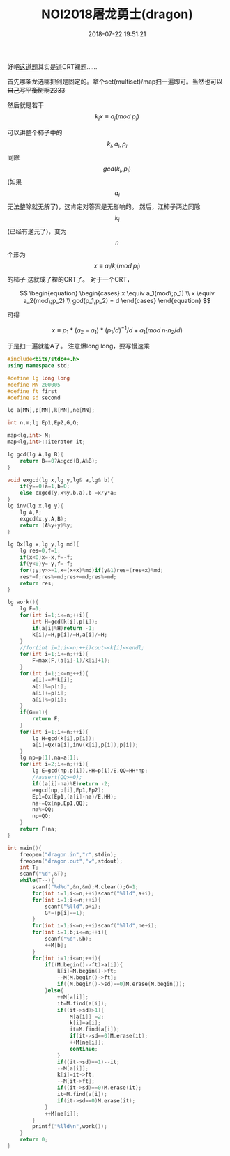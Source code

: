 ﻿---
title: NOI2018屠龙勇士(dragon)
top: 1
mathjax: true
date: 2018-07-22 19:51:21
tags:
	- 数论
	- CRT
---
好吧[这道题](https://judge-duck.online:10086/problem/noi18d)其实是道CRT裸题……

首先哪条龙选哪把剑是固定的。拿个set(multiset)/map扫一遍即可。~~当然也可以自己写平衡树啊2333~~

然后就是若干 $$ k_{i}x \equiv a_i (mod\;p_i) $$

可以讲整个柿子中的$$ k_i,a_i,p_i $$同除$$gcd(k_i,p_i)$$(如果$$a_i$$无法整除就无解了)，这肯定对答案是无影响的。
然后，江柿子两边同除$$k_i$$(已经有逆元了)，变为$$n$$个形为$$x \equiv a_i/k_i(mod\;p_i)$$的柿子
这就成了裸的CRT了。
对于一个CRT，

$$ \begin{equation}
\begin{cases}
x \equiv a_1(mod\;p_1) \\
x \equiv a_2(mod\;p_2) \\
gcd(p_1,p_2) = d
\end{cases}
\end{equation} $$

可得 

$$x \equiv p_1*(a_2-a_1)*(p_1/d)^{-1}/d+a_1(mod\;n_1n_2/d) $$

于是扫一遍就能A了。
注意爆long long，要写慢速乘
```cpp
#include<bits/stdc++.h>
using namespace std;

#define lg long long
#define MN 200005
#define ft first
#define sd second

lg a[MN],p[MN],k[MN],ne[MN];

int n,m;lg Ep1,Ep2,G,Q;

map<lg,int> M;
map<lg,int>::iterator it;

lg gcd(lg A,lg B){
	return B==0?A:gcd(B,A%B);
}

void exgcd(lg x,lg y,lg& a,lg& b){
	if(y==0)a=1,b=0;
	else exgcd(y,x%y,b,a),b-=x/y*a;
}
lg inv(lg x,lg y){
	lg A,B;
	exgcd(x,y,A,B);
	return (A%y+y)%y;
}

lg Qx(lg x,lg y,lg md){
	lg res=0,f=1;
	if(x<0)x=-x,f=-f;
	if(y<0)y=-y,f=-f;
	for(;y;y>>=1,x=(x+x)%md)if(y&1)res=(res+x)%md;
	res*=f;res%=md;res+=md;res%=md;
	return res;
}

lg work(){
	lg F=1;
	for(int i=1;i<=n;++i){
		int H=gcd(k[i],p[i]);
		if(a[i]%H)return -1;
		k[i]/=H,p[i]/=H,a[i]/=H;
	}
	//for(int i=1;i<=n;++i)cout<<k[i]<<endl;
	for(int i=1;i<=n;++i){
		F=max(F,(a[i]-1)/k[i]+1);
	}
	for(int i=1;i<=n;++i){
		a[i]-=F*k[i];
		a[i]%=p[i];
		a[i]+=p[i];
		a[i]%=p[i];
	}
	if(G==1){
		return F;
	}
	for(int i=1;i<=n;++i){
		lg H=gcd(k[i],p[i]);
		a[i]=Qx(a[i],inv(k[i],p[i]),p[i]);
	}
	lg np=p[1],na=a[1];
	for(int i=2;i<=n;++i){
		lg E=gcd(np,p[i]),HH=p[i]/E,QQ=HH*np;
		//assert(QQ>=0);
		if((a[i]-na)%E)return -2;
		exgcd(np,p[i],Ep1,Ep2);
		Ep1=Qx(Ep1,(a[i]-na)/E,HH);
		na+=Qx(np,Ep1,QQ);
		na%=QQ;	
		np=QQ;
	}
	return F+na;
}

int main(){
    freopen("dragon.in","r",stdin);
	freopen("dragon.out","w",stdout);
	int T;
	scanf("%d",&T);
	while(T--){
		scanf("%d%d",&n,&m);M.clear();G=1;
		for(int i=1;i<=n;++i)scanf("%lld",a+i);
		for(int i=1;i<=n;++i){
			scanf("%lld",p+i);
			G*=(p[i]==1);
		}
		for(int i=1;i<=n;++i)scanf("%lld",ne+i);
		for(int i=1,b;i<=m;++i){
			scanf("%d",&b);
			++M[b];
		}
		for(int i=1;i<=n;++i){
			if((M.begin()->ft)>a[i]){
				k[i]=M.begin()->ft;
				--M[M.begin()->ft];
				if((M.begin()->sd)==0)M.erase(M.begin());
			}else{
				++M[a[i]];
				it=M.find(a[i]);
				if((it->sd)>1){
					M[a[i]]-=2;
					k[i]=a[i];
					it=M.find(a[i]);
					if(it->sd==0)M.erase(it);
					++M[ne[i]];
					continue;
				}
				if((it->sd)==1)--it;
				--M[a[i]];
				k[i]=it->ft;
				--M[it->ft];
				if((it->sd)==0)M.erase(it);
				it=M.find(a[i]);
				if(it->sd==0)M.erase(it);
			}
			++M[ne[i]];
		}
		printf("%lld\n",work());
	}
	return 0;
}

```